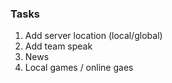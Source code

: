 ### Tasks

1. Add server location (local/global)
2. Add team speak
3. News
4. Local games / online gaes
